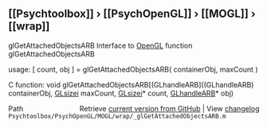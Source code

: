 ## [[Psychtoolbox]] &#8250; [[PsychOpenGL]] &#8250; [[MOGL]] &#8250; [[wrap]]

glGetAttachedObjectsARB  Interface to [OpenGL](OpenGL) function glGetAttachedObjectsARB  
  
usage:  [ count, obj ] = glGetAttachedObjectsARB( containerObj, maxCount )  
  
C function:  void glGetAttachedObjectsARB[(GLhandleARB]((GLhandleARB) containerObj, [GLsizei](GLsizei) maxCount, [GLsizei](GLsizei)\* count, [GLhandleARB](GLhandleARB)\* obj)  




<div class="code_header" style="text-align:right;">
  <span style="float:left;">Path&nbsp;&nbsp;</span> <span class="counter">Retrieve <a href=
  "https://raw.github.com/Psychtoolbox-3/Psychtoolbox-3/beta/Psychtoolbox/PsychOpenGL/MOGL/wrap/_glGetAttachedObjectsARB.m">current version from GitHub</a> | View <a href=
  "https://github.com/Psychtoolbox-3/Psychtoolbox-3/commits/beta/Psychtoolbox/PsychOpenGL/MOGL/wrap/_glGetAttachedObjectsARB.m">changelog</a></span>
</div>
<div class="code">
  <code>Psychtoolbox/PsychOpenGL/MOGL/wrap/_glGetAttachedObjectsARB.m</code>
</div>

